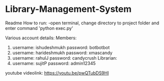 # Library-Management-System
Readme
How to run:
-open terminal, change directory to project folder and enter command 'python exec.py'

Various account details:
Members:
1) username: ishudeshmukh password: botbotbot
2) username: harideshmukh password: xmascandy
3) username: rahulJ password: candycrush
Librarian:
1) username: sujitP password: admin12345

youtube videolink:
https://youtu.be/pwQTubDS9HI
